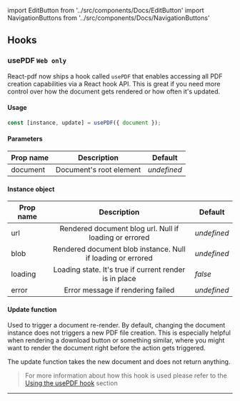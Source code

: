 import EditButton from '../src/components/Docs/EditButton'
import NavigationButtons from '../src/components/Docs/NavigationButtons'

<EditButton to="https://github.com/react-pdf/site/blob/master/docs/hooks.md" />

## Hooks

### usePDF `Web only`

React-pdf now ships a hook called `usePDF` that enables accessing all PDF creation capabilities via a React hook API. This is great if you need more control over how the document gets rendered or how often it's updated.

#### Usage

```js
const [instance, update] = usePDF({ document });
```

#### Parameters

| Prop name |       Description       | Default     |
| --------- | :---------------------: | ----------- |
| document  | Document's root element | _undefined_ |

#### Instance object

| Prop name |                         Description                         | Default     |
| --------- | :---------------------------------------------------------: | ----------- |
| url       |   Rendered document blog url. Null if loading or errored    | _undefined_ |
| blob      | Rendered document blob instance. Null if loading or errored | _undefined_ |
| loading   |   Loading state. It's true if current render is in place    | _false_     |
| error     |              Error message if rendering failed              | _undefined_ |

#### Update function

Used to trigger a document re-render. By default, changing the document instance does not triggers a new PDF file creation. This is especially helpful when rendering a download button or something similar, where you might want to render the document right before the action gets triggered.

The update function takes the new document and does not return anything.

> For more information about how this hook is used please refer to the [Using the usePDF hook](/advanced#using-the-usepdf-hook) section

---

<NavigationButtons
  backSrc="/form"
  backText="Forms"
  nextSrc="/styling"
  nextText="Styling"
/>
